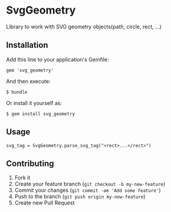 # SvgGeometry

Library to work with SVG geometry objects(path, circle, rect, ...)

## Installation

Add this line to your application's Gemfile:

    gem 'svg_geometry'

And then execute:

    $ bundle

Or install it yourself as:

    $ gem install svg_geometry

## Usage

    svg_tag = SvgGeometry.parse_svg_tag("<rect>...</rect>")

## Contributing

1. Fork it
2. Create your feature branch (`git checkout -b my-new-feature`)
3. Commit your changes (`git commit -am 'Add some feature'`)
4. Push to the branch (`git push origin my-new-feature`)
5. Create new Pull Request
